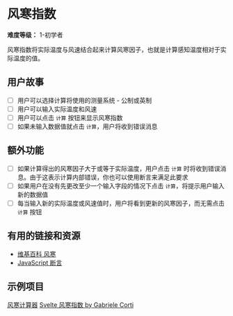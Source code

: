 # 风寒指数

**难度等级：** 1-初学者

风寒指数将实际温度与风速结合起来计算风寒因子，也就是计算感知温度相对于实际温度的值。

## 用户故事

-   [ ] 用户可以选择计算将使用的测量系统 - 公制或英制
-   [ ] 用户可以输入实际温度和风速
-   [ ] 用户可以点击 `计算` 按钮来显示风寒指数
-   [ ] 如果未输入数据值就点击 `计算`，用户将收到错误消息

## 额外功能

-   [ ] 如果计算得出的风寒因子大于或等于实际温度，用户点击 `计算` 时将收到错误消息。由于这表示计算内部错误，你也可以使用断言来满足此要求
-   [ ] 如果用户在没有先更改至少一个输入字段的情况下点击 `计算`，将提示用户输入新的数据值
-   [ ] 每当输入新的实际温度或风速值时，用户将看到更新的风寒因子，而无需点击 `计算` 按钮

## 有用的链接和资源

-   [维基百科 风寒](https://en.wikipedia.org/wiki/Wind_chill)
-   [JavaScript 断言](https://developer.mozilla.org/en-US/docs/Web/API/console/assert)

## 示例项目

[风寒计算器](http://www.jsmadeeasy.com/javascripts/Calculators/Wind%20Chill%20Calculator/index.htm)
[Svelte 风寒指数 by Gabriele Corti](https://codepen.io/borntofrappe/pen/WNNrrJg)

